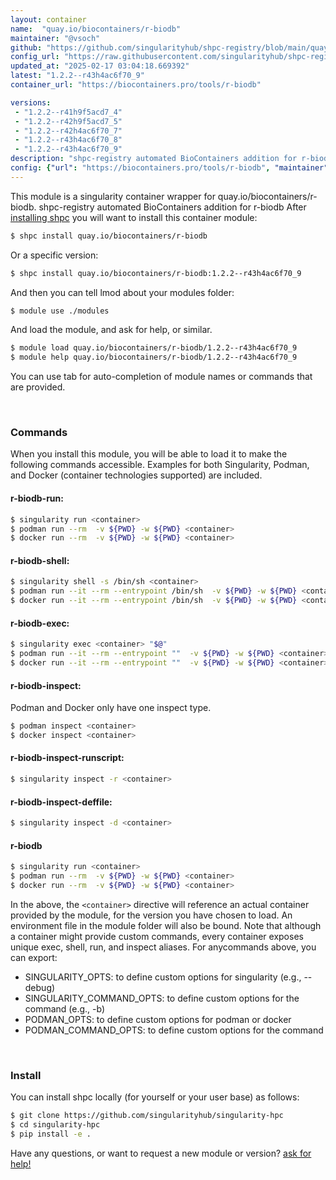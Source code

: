 ```yaml
---
layout: container
name:  "quay.io/biocontainers/r-biodb"
maintainer: "@vsoch"
github: "https://github.com/singularityhub/shpc-registry/blob/main/quay.io/biocontainers/r-biodb/container.yaml"
config_url: "https://raw.githubusercontent.com/singularityhub/shpc-registry/main/quay.io/biocontainers/r-biodb/container.yaml"
updated_at: "2025-02-17 03:04:18.669392"
latest: "1.2.2--r43h4ac6f70_9"
container_url: "https://biocontainers.pro/tools/r-biodb"

versions:
 - "1.2.2--r41h9f5acd7_4"
 - "1.2.2--r42h9f5acd7_5"
 - "1.2.2--r42h4ac6f70_7"
 - "1.2.2--r43h4ac6f70_8"
 - "1.2.2--r43h4ac6f70_9"
description: "shpc-registry automated BioContainers addition for r-biodb"
config: {"url": "https://biocontainers.pro/tools/r-biodb", "maintainer": "@vsoch", "description": "shpc-registry automated BioContainers addition for r-biodb", "latest": {"1.2.2--r43h4ac6f70_9": "sha256:1cfcab01adb9e8ca22987175fd5136eb2b727c44a10f7625bff392f7743de12d"}, "tags": {"1.2.2--r41h9f5acd7_4": "sha256:9394e9103a7e7c0ae08468d52bc782c888493609a115eacb827bd29a6f6337f7", "1.2.2--r42h9f5acd7_5": "sha256:a32b53a855ca20e028ffae798cc3b2d1823221779c94a8674156deb89a673f87", "1.2.2--r42h4ac6f70_7": "sha256:cf016ebb32b9a6d52160eaaa468e712849b195fbc13498c164aa66fe0864f4a0", "1.2.2--r43h4ac6f70_8": "sha256:3e936fc1a72dd7695e8bb1e4a43e81b94ec4615190741666428267f4de2135d7", "1.2.2--r43h4ac6f70_9": "sha256:1cfcab01adb9e8ca22987175fd5136eb2b727c44a10f7625bff392f7743de12d"}, "docker": "quay.io/biocontainers/r-biodb"}
---
```


This module is a singularity container wrapper for quay.io/biocontainers/r-biodb.
shpc-registry automated BioContainers addition for r-biodb
After [installing shpc](#install) you will want to install this container module:


```bash
$ shpc install quay.io/biocontainers/r-biodb
```

Or a specific version:

```bash
$ shpc install quay.io/biocontainers/r-biodb:1.2.2--r43h4ac6f70_9
```

And then you can tell lmod about your modules folder:

```bash
$ module use ./modules
```

And load the module, and ask for help, or similar.

```bash
$ module load quay.io/biocontainers/r-biodb/1.2.2--r43h4ac6f70_9
$ module help quay.io/biocontainers/r-biodb/1.2.2--r43h4ac6f70_9
```

You can use tab for auto-completion of module names or commands that are provided.

<br>

### Commands

When you install this module, you will be able to load it to make the following commands accessible.
Examples for both Singularity, Podman, and Docker (container technologies supported) are included.

#### r-biodb-run:

```bash
$ singularity run <container>
$ podman run --rm  -v ${PWD} -w ${PWD} <container>
$ docker run --rm  -v ${PWD} -w ${PWD} <container>
```

#### r-biodb-shell:

```bash
$ singularity shell -s /bin/sh <container>
$ podman run --it --rm --entrypoint /bin/sh  -v ${PWD} -w ${PWD} <container>
$ docker run --it --rm --entrypoint /bin/sh  -v ${PWD} -w ${PWD} <container>
```

#### r-biodb-exec:

```bash
$ singularity exec <container> "$@"
$ podman run --it --rm --entrypoint ""  -v ${PWD} -w ${PWD} <container> "$@"
$ docker run --it --rm --entrypoint ""  -v ${PWD} -w ${PWD} <container> "$@"
```

#### r-biodb-inspect:

Podman and Docker only have one inspect type.

```bash
$ podman inspect <container>
$ docker inspect <container>
```

#### r-biodb-inspect-runscript:

```bash
$ singularity inspect -r <container>
```

#### r-biodb-inspect-deffile:

```bash
$ singularity inspect -d <container>
```



#### r-biodb

```bash
$ singularity run <container>
$ podman run --rm  -v ${PWD} -w ${PWD} <container>
$ docker run --rm  -v ${PWD} -w ${PWD} <container>
```


In the above, the `<container>` directive will reference an actual container provided
by the module, for the version you have chosen to load. An environment file in the
module folder will also be bound. Note that although a container
might provide custom commands, every container exposes unique exec, shell, run, and
inspect aliases. For anycommands above, you can export:

 - SINGULARITY_OPTS: to define custom options for singularity (e.g., --debug)
 - SINGULARITY_COMMAND_OPTS: to define custom options for the command (e.g., -b)
 - PODMAN_OPTS: to define custom options for podman or docker
 - PODMAN_COMMAND_OPTS: to define custom options for the command

<br>

### Install

You can install shpc locally (for yourself or your user base) as follows:

```bash
$ git clone https://github.com/singularityhub/singularity-hpc
$ cd singularity-hpc
$ pip install -e .
```

Have any questions, or want to request a new module or version? [ask for help!](https://github.com/singularityhub/singularity-hpc/issues)